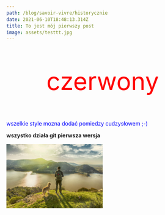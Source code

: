 ```yaml
---
path: /blog/savoir-vivre/historycznie
date: 2021-06-10T18:48:13.314Z
title: To jest mój pierwszy post
image: assets/testtt.jpg
---
```

<p style='color: red;font-size: 4rem; text-align:center;  '>czerwony</p>

<p style='color: blue'>wszelkie style mozna dodać pomiedzy cudzysłowem ;-)</p>

**wszystko działa git pierwsza wersja**

<div style='max-width: 50%'>

![](assets/man-walking-dog.jpg)

</div>